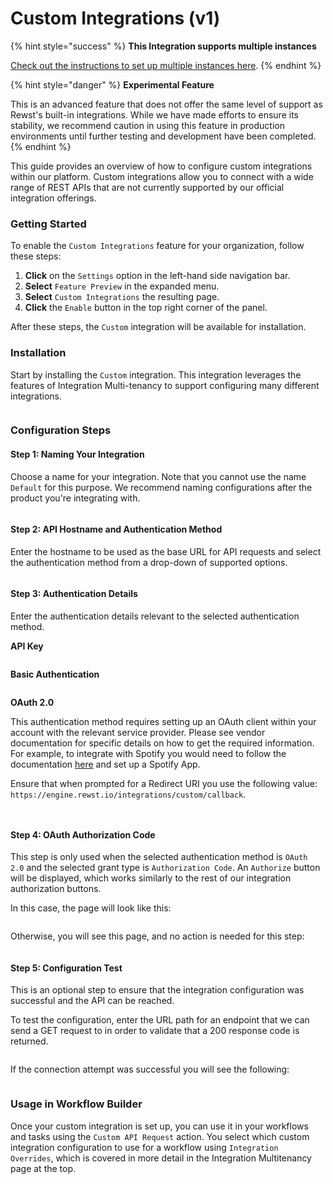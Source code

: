 # Custom Integrations (v1)

{% hint style="success" %}
**This Integration supports multiple instances**

[Check out the instructions to set up multiple instances here](../../general/multi-instance-integration/multi-instance-integration-setup.md).
{% endhint %}

{% hint style="danger" %}
**Experimental Feature**

This is an advanced feature that does not offer the same level of support as Rewst's built-in integrations. While we have made efforts to ensure its stability, we recommend caution in using this feature in production environments until further testing and development have been completed.
{% endhint %}

This guide provides an overview of how to configure custom integrations within our platform. Custom integrations allow you to connect with a wide range of REST APIs that are not currently supported by our official integration offerings.

### Getting Started

To enable the `Custom Integrations` feature for your organization, follow these steps:

1. **Click** on the `Settings` option in the left-hand side navigation bar.
2. **Select** `Feature Preview` in the expanded menu.
3. **Select** `Custom Integrations` the resulting page.
4. **Click** the `Enable` button in the top right corner of the panel.

After these steps, the `Custom` integration will be available for installation.

### Installation

Start by installing the `Custom` integration. This integration leverages the features of Integration Multi-tenancy to support configuring many different integrations.

<figure><img src="../../../../.gitbook/assets/custom-integrations-install.png" alt=""><figcaption></figcaption></figure>

### Configuration Steps

#### Step 1: Naming Your Integration

Choose a name for your integration. Note that you cannot use the name `Default` for this purpose. We recommend naming configurations after the product you're integrating with.

<figure><img src="../../../../.gitbook/assets/custom-integrations-step-1.png" alt=""><figcaption></figcaption></figure>

#### Step 2: API Hostname and Authentication Method

Enter the hostname to be used as the base URL for API requests and select the authentication method from a drop-down of supported options.

<figure><img src="../../../../.gitbook/assets/custom-integrations-step-2.png" alt=""><figcaption></figcaption></figure>

#### Step 3: Authentication Details

Enter the authentication details relevant to the selected authentication method.

**API Key**

<figure><img src="../../../../.gitbook/assets/custom-integrations-step-3-api-key.png" alt=""><figcaption></figcaption></figure>

**Basic Authentication**

<figure><img src="../../../../.gitbook/assets/custom-integrations-step-3-basic-auth.png" alt=""><figcaption></figcaption></figure>

**OAuth 2.0**

This authentication method requires setting up an OAuth client within your account with the relevant service provider. Please see vendor documentation for specific details on how to get the required information. For example, to integrate with Spotify you would need to follow the documentation [here](https://developer.spotify.com/documentation/web-api/tutorials/getting-started) and set up a Spotify App.

Ensure that when prompted for a Redirect URI you use the following value: `https://engine.rewst.io/integrations/custom/callback`.

<figure><img src="../../../../.gitbook/assets/custom-integrations-step-3-oauth-1.png" alt=""><figcaption></figcaption></figure>

<figure><img src="../../../../.gitbook/assets/custom-integrations-step-3-oauth-2.png" alt=""><figcaption></figcaption></figure>

#### Step 4: OAuth Authorization Code

This step is only used when the selected authentication method is `OAuth 2.0` and the selected grant type is `Authorization Code`. An `Authorize` button will be displayed, which works similarly to the rest of our integration authorization buttons.

In this case, the page will look like this:

<figure><img src="../../../../.gitbook/assets/custom-integrations-step-4-oauth.png" alt=""><figcaption></figcaption></figure>

Otherwise, you will see this page, and no action is needed for this step:

<figure><img src="../../../../.gitbook/assets/custom-integrations-step-4-no-reqs.png" alt=""><figcaption></figcaption></figure>

#### Step 5: Configuration Test

This is an optional step to ensure that the integration configuration was successful and the API can be reached.

To test the configuration, enter the URL path for an endpoint that we can send a GET request to in order to validate that a 200 response code is returned.

<figure><img src="../../../../.gitbook/assets/custom-integrations-step-5.png" alt=""><figcaption></figcaption></figure>

If the connection attempt was successful you will see the following:

<figure><img src="../../../../.gitbook/assets/custom-integrations-step-5-success.png" alt=""><figcaption></figcaption></figure>

### Usage in Workflow Builder

Once your custom integration is set up, you can use it in your workflows and tasks using the `Custom API Request` action. You select which custom integration configuration to use for a workflow using `Integration Overrides`, which is covered in more detail in the Integration Multitenancy page at the top.

<figure><img src="../../../../.gitbook/assets/custom-integrations-action.png" alt=""><figcaption></figcaption></figure>

<figure><img src="../../../../.gitbook/assets/custom-integrations-integration-overrides.png" alt=""><figcaption></figcaption></figure>
